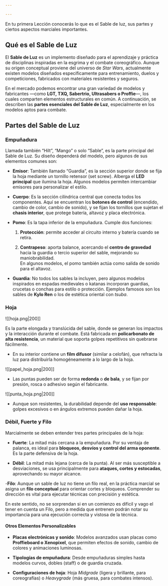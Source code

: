 ```yaml
---

---
```


En tu primera Lección conocerás lo que es el Sable de luz, sus partes y ciertos aspectos marciales importantes.
## Qué es el Sable de Luz

El **Sable de Luz** es un implemento diseñado para el aprendizaje y práctica de disciplinas inspiradas en la esgrima y el combate coreográfico. Aunque su origen conceptual proviene del universo de _Star Wars_, actualmente existen modelos diseñados específicamente para entrenamiento, duelos y competiciones, fabricados con materiales resistentes y seguros.

En el mercado podemos encontrar una gran variedad de modelos y fabricantes —como **LGT, TXQ, Sabertrio, Ultrasabers o Proffie**—, los cuales comparten elementos estructurales en común. A continuación, se describen las **partes esenciales del Sable de Luz**, especialmente en los modelos aptos para combate.

## Partes del Sable de Luz

### Empuñadura

Llamada también “Hilt”, “Mango” o solo “Sable”, es la parte principal del Sable de Luz. Su diseño dependerá del modelo, pero algunos de sus elementos comunes son:

- **Emisor**: También llamado “Guardia”, es la sección superior donde se fija la hoja mediante un tornillo retensor (set screw). Alberga el **LED principal** que ilumina la hoja. Algunos modelos permiten intercambiar emisores para personalizar el estilo.

- **Cuerpo**: Es la sección cilíndrica central que conecta todos los componentes. Aquí se encuentran los **botones de control** (encendido, cambio de color, cambio de sonido), y se fijan los tornillos que sujetan el **chasis interior**, que protege batería, altavoz y placa electrónica.

- **Pomo**: Es la tapa inferior de la empuñadura. Cumple dos funciones:

	1. **Protección**: permite acceder al circuito interno y batería cuando se retira.
    
	2. **Contrapeso**: aporta balance, acercando el **centro de gravedad** hacia la guardia o tercio superior del sable, mejorando su maniobrabilidad.  
    En algunos modelos, el pomo también actúa como salida de sonido para el altavoz.

- **Guardia**:
No todos los sables la incluyen, pero algunos modelos inspirados en espadas medievales o katanas incorporan guardias, crucetas o conchas para estilo o protección. Ejemplos famosos son los sables de **Kylo Ren** o los de estética oriental con _tsuba_.

### Hoja

![[hoja.png|200]]

Es la parte elongada y translúcida del sable, donde se generan los impactos y la interacción durante el combate. Está fabricada en **policarbonato de alta resistencia**, un material que soporta golpes repetitivos sin quebrarse fácilmente.

- En su interior contiene un **film difusor** (similar a celofán), que refracta la luz para distribuirla homogéneamente a lo largo de la hoja.

![[papel_hoja.png|200]]

- Las puntas pueden ser de forma **redonda** o **de bala**, y se fijan por presión, rosca o adhesivo según el fabricante.

![[punta_hoja.png|200]]

- Aunque son resistentes, la durabilidad depende del **uso responsable**: golpes excesivos o en ángulos extremos pueden dañar la hoja.





### Débil, Fuerte y Filo

Marcialmente se deben entender tres partes principales de la hoja:

- **Fuerte**:  La mitad más cercana a la empuñadura. Por su ventaja de palanca, es ideal para **bloqueos, desvíos y control del arma oponente**. Es la parte defensiva de la hoja.


- **Débil**: La mitad más lejana (cerca de la punta). Al ser más susceptible a desviaciones, se usa principalmente para **ataques, cortes y estocadas**, aprovechando su mayor alcance.

-**Filo**: Aunque un sable de luz no tiene un filo real, en la práctica marcial se asigna un **filo conceptual** para orientar cortes y bloqueos. Comprender su dirección es vital para ejecutar técnicas con precisión y estética.

En este sentido, no se sorprendan si en un comienzo es dificil y vago el tener en cuenta un Filo, pero a medida que entrenen podrán notar su importancia para una ejecución correcta y vistosa de la técnica.


#### Otros Elementos Personalizables

- **Placas electrónicas y sonido**: Modelos avanzados usan placas como **Proffieboard o Xenopixel**, que permiten efectos de sonido, cambio de colores y animaciones luminosas.
    
- **Tipologías de empuñadura**: Desde empuñaduras simples hasta modelos curvos, dobles (staff) o de guardia cruzada.
    
- **Configuraciones de hoja**: Hoja _Midgrade_ (ligera y brillante, para coreografías) o _Heavygrade_ (más gruesa, para combates intensos).